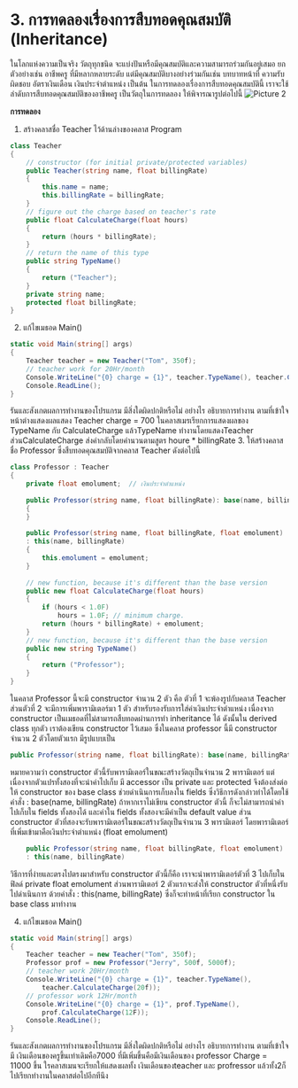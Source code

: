 # 3. การทดลองเรื่องการสืบทอดคุณสมบัติ (Inheritance)

ในโลกแห่งความเป็นจริง วัตถุทุกชนิด จะแบ่งปันหรือมีคุณสมบัติและความสามารถร่วมกันอยู่เสมอ ยกตัวอย่างเช่น อาชีพครู ที่มีหลากหลายระดับ แต่มีคุณสมบัติบางอย่างร่วมกันเช่น บทบาทหน้าที่ ความรับผิดชอบ อัตราเงินเดือน เงินประจำตำแหน่ง เป็นต้น ในการทดลองเรื่องการสืบทอดคุณสมบัตินี้ เราจะใช้ลำดับการสืบทอดคุณสมบัติของอาชีพครู เป็นวัตถุในการทดลอง ให้พิจารณารูปต่อไปนี้ 
![Picture 2](images/Picture2.png)


__การทดลอง__

1. สร้างคลาสชื่อ Teacher ไว้ด้านล่างของคลาส Program
``` C#
class Teacher
{
    // constructor (for initial private/protected variables)
    public Teacher(string name, float billingRate)
    {
        this.name = name;
        this.billingRate = billingRate;
    }
    // figure out the charge based on teacher's rate
    public float CalculateCharge(float hours)
    {
        return (hours * billingRate);
    }
    // return the name of this type
    public string TypeName()
    {
        return ("Teacher");
    }
    private string name;
    protected float billingRate;
}
```
2. แก้ไขเมธอด Main()

``` C#
static void Main(string[] args)
{
    Teacher teacher = new Teacher("Tom", 350f);
    // teacher work for 20Hr/month
    Console.WriteLine("{0} charge = {1}", teacher.TypeName(), teacher.CalculateCharge(20f)); 
    Console.ReadLine();
}
```

รันและสังเกตผลการทำงานของโปรแกรม มีสิ่งใดผิดปกติหรือไม่ อย่างไร
อธิบายการทำงาน ตามที่เข้าใจ
  หน้าต่างแสดงผลแสดง Teacher charge = 700
  ในคลาสเมรเรียกการแสดงผลของ TypeName กับ CalculateCharge แล้วTypeName ทำงานโดยแสดงTeacher ส่วนCalculateCharge ส่งค่ากลับโดยคำนวนตามสูตร houre * billingRate 
3. ให้สร้างคลาสชื่อ Professor ซึ่งสืบทอดคุณสมบัติจากคลาส Teacher ดังต่อไปนี้

``` C#
class Professor : Teacher
{
    private float emolument;  // เงินประจำตำแหน่ง
    
    public Professor(string name, float billingRate): base(name, billingRate)
    {
    }
   	 
    public Professor(string name, float billingRate, float emolument) 
    : this(name, billingRate)
    {
        this.emolument = emolument;
    }
   	 
    // new function, because it's different than the base version
    public new float CalculateCharge(float hours)
    {
        if (hours < 1.0F)
            hours = 1.0F; // minimum charge.
        return (hours * billingRate) + emolument;
    }
    // new function, because it's different than the base version
    public new string TypeName()
    {
        return ("Professor");
    }
}
```

ในคลาส Professor นี้จะมี constructor จำนวน 2 ตัว คือ ตัวที่ 1 จะพ้องรูปกับคลาส Teacher ส่วนตัวที่ 2 จะมีการเพิ่มพารามิเตอร์มา 1 ตัว สำหรับรองรับการใส่ค่าเงินประจำตำแหน่ง
เนื่องจาก constructor เป็นเมธอดที่ไม่สามารถสืบทอดผ่านการทำ inheritance ได้ ดังนั้นใน derived class  ทุกตัว เราต้องเขียน constructor ไว้เสมอ ซึ่งในคลาส professor นี้มี constructor จำนวน 2 ตัวโดยตัวแรก มีรูปแบบเป็น 

``` C#
public Professor(string name, float billingRate): base(name, billingRate)
```

หมายความว่า constructor ตัวนี้รับพารามิเตอร์ในขณะสร้างวัตถุเป็นจำนวน 2 พารามิเตอร์ แต่เนื่องจากตัวแปรทั้งสองที่จะนำค่าไปเก็บ มี accessor เป็น private และ protected จึงต้องส่งต่อให้ constructor ของ base class ช่วยดำเนินการเก็บลงใน fields ซึ่งวิธีการดังกล่าวทำได้โดยใช้คำสั่ง : base(name, billingRate) ถ้าหากเราไม่เขียน constructor ตัวนี้ ก็จะไม่สามารถนำค่าไปเก็บใน fields ทั้งสองได้ และค่าใน fields ทั้งสองจะมีค่าเป็น default value ส่วน constructor ตัวที่สองจะรับพารามิเตอร์ในขณะสร้างวัตถุเป็นจำนวน 3 พารามิเตอร์ โดยพารามิเตอร์ที่เพิ่มเข้ามาคือเงินประจำตำแหน่ง (float emolument) 

```C#
    public Professor(string name, float billingRate, float emolument) 
    : this(name, billingRate)
```

วิธีการที่ง่ายและตรงไปตรงมาสำหรับ constructor ตัวนี้ก็คือ เราจะนำพารามิเตอร์ตัวที่ 3 ไปเก็บในฟิลด์ private float emolument ส่วนพารามิเตอร์ 2 ตัวแรกจะส่งให้ constructor ตัวที่หนึ่งรับไปดำเนินการ ด้วยคำสั่ง : this(name, billingRate) ซึ่งก็จะทำหน้าที่เรียก constructor ใน base class มาทำงาน

4. แก้ไขเมธอด Main()

``` C#
static void Main(string[] args)
{
    Teacher teacher = new Teacher("Tom", 350f);
    Professor prof = new Professor("Jerry", 500f, 5000f);
    // teacher work 20Hr/month
    Console.WriteLine("{0} charge = {1}", teacher.TypeName(),
        teacher.CalculateCharge(20f));
    // professor work 12Hr/month
    Console.WriteLine("{0} charge = {1}", prof.TypeName(),
        prof.CalculateCharge(12F));
    Console.ReadLine();
}
```
รันและสังเกตผลการทำงานของโปรแกรม มีสิ่งใดผิดปกติหรือไม่ อย่างไร
อธิบายการทำงาน ตามที่เข้าใจ
 มี เงินเดือนของครูขึ้นเท่าเดิมคือ7000 ที่มีเพิ่มขึ้นคือมีเงินเดือนของ professor Charge = 11000 ขึ้น ใรคลาสเมนจะเรียกให้แสดงผลทั้ง เงินเดือนของteacher และ profressor แล้วทั้ง2ก็ไปเรียกทำงานในคลาสต่อไปอีกทีนึง